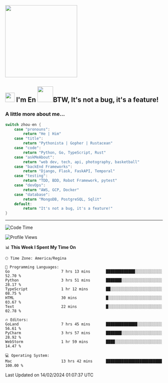 <img align='center' src="https://media.giphy.com/media/GP1TJJSV4Ys1r64q2A/giphy.gif" width="230">

<h2><img src="https://emojis.slackmojis.com/emojis/images/1531849430/4246/blob-sunglasses.gif?1531849430" width="30"/> I'm En <img src="https://media.giphy.com/media/12oufCB0MyZ1Go/giphy.gif" width="50">BTW, It's not a bug, it's a feature!</h2>


<!-- <img align='right' src="https://media.giphy.com/media/M9gbBd9nbDrOTu1Mqx/giphy.gif" width="230"> -->


### A little more about me... 
<!--
```javascript
const zhou-en = {
    pronouns: "He" | "Him",
    title: "Pythonista" | "Gopher" | "Rustacean",
    code: ["Python", "Go", "Rust", "TypeScript"],
    askMeAbout: ["web dev", "tech", "app dev", "photography"],
    technologies: {
        backEnd: {
            python: ["Django", "Flask", "FaskAPI"],
            go: []
        },
        scraping: ["selenium", "scrapy", "spider"],
        testing: ["Robot Framework"],
        devOps: ["AWS", "Docker", "GCP", "Nginx"],
        databases: ["mongo", "postgresql", "sqlite"],
        misc: ["Firebase", "Heroku"]
    },
    architecture: ["Event Driven Architecture", "Microservices"],
    currentFocus: ["Temporal", "Rust"],
    funFact: "It's not a bug, it's a feature!"
};
```
  -->

```go
switch zhou-en {
    case "pronouns":
        return "He | Him"
    case "title":
        return "Pythonista | Gopher | Rustacean"
    case "code":
        return "Python, Go, TypeScript, Rust"
    case "askMeAbout":
        return "web dev, tech, api, photography, basketball"
    case "backEnd Frameworks":
        return "Django, Flask, FaskAPI, Temporal"
    case "testing":
        return "TDD, BDD, Robot Framework, pytest"
    case "devOps":
        return "AWS, GCP, Docker"
    case "database":
        return "MongoDB, PostgreSQL, Sqlit"
    default:
        return "It's not a bug, it's a feature!"
}
```




---
<!--START_SECTION:waka-->
![Code Time](http://img.shields.io/badge/Code%20Time-1%2C216%20hrs%2032%20mins-blue)

![Profile Views](http://img.shields.io/badge/Profile%20Views-0-blue)

📊 **This Week I Spent My Time On** 

```text
🕑︎ Time Zone: America/Regina

💬 Programming Languages: 
Go                       7 hrs 13 mins       █████████████░░░░░░░░░░░░   52.70 % 
Python                   3 hrs 51 mins       ███████░░░░░░░░░░░░░░░░░░   28.17 % 
TypeScript               1 hr 12 mins        ██░░░░░░░░░░░░░░░░░░░░░░░   08.75 % 
HTML                     30 mins             █░░░░░░░░░░░░░░░░░░░░░░░░   03.67 % 
Text                     22 mins             █░░░░░░░░░░░░░░░░░░░░░░░░   02.78 % 

🔥 Editors: 
GoLand                   7 hrs 45 mins       ██████████████░░░░░░░░░░░   56.61 % 
PyCharm                  3 hrs 57 mins       ███████░░░░░░░░░░░░░░░░░░   28.92 % 
WebStorm                 1 hr 59 mins        ████░░░░░░░░░░░░░░░░░░░░░   14.47 % 

💻 Operating System: 
Mac                      13 hrs 42 mins      █████████████████████████   100.00 % 
```


 Last Updated on 14/02/2024 01:07:37 UTC
<!--END_SECTION:waka-->
